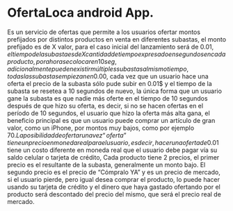 # OfertaLoca android App.
Es un servicio de ofertas que permite a los usuarios ofertar montos prefijados por distintos productos en venta en diferentes subastas, el monto prefijado es de X valor, para el caso inicial del lanzamiento será de 0.01$, el tiempo de la subasta es de X cantidad de tiempo expresado en segundos en cada producto, por ahora se colocar en 10 seg, adicionalmente pueden existir múltiples subastas al mismo tiempo, todas las subastas empiezan en 0.00$, cada vez que un usuario hace una oferta el precio de la subasta sólo pude subir en 0.01$ y el tiempo de la subasta se resetea a 10 segundos de nuevo, la única forma que un usuario gane la subasta es que nadie más oferte en el tiempo de 10 segundos después de que hizo su oferta, es decir, si no se hacen ofertas en el período de 10 segundos, el usuario que hizo la oferta más alta gana, el beneficio principal es que un usuario puede comprar un artículo de gran valor, como un iPhone, por montos muy bajos, como por ejemplo 70$. La posibilidad de ofertar una vez “oferta” tiene un precio en moneda real para el usuario, es decir, hacer una oferta de 0.01$ tiene un costo diferente en moneda real que el usuario debe pagar vía su saldo celular o tarjeta de crédito, Cada producto tiene 2 precios, el primer precio es el resultante de la subasta, generalmente un monto bajo. El segundo precio es el precio de “Cómpralo YA” y es un precio de mercado, si el usuario pierde, pero igual desea comprar el producto, lo puede hacer usando su tarjeta de crédito y el dinero que haya gastado ofertando por el producto será descontado del precio del mismo, que será el precio real de mercado.

